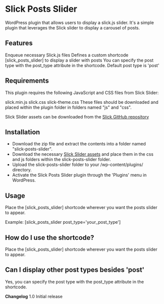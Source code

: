 <h1>Slick Posts Slider</h1>
<p>WordPress plugin that allows users to display a slick.js slider. It's a simple plugin that leverages the Slick slider to display a carousel of posts.</p>

<h2>Features</h2>
Enqueue necessary Slick.js files
Defines a custom shortcode [slick_posts_slider] to display a slider with posts
You can specify the post type with the post_type attribute in the shortcode. Default post type is 'post'

<h2>Requirements</h2>
This plugin requires the following JavaScript and CSS files from Slick Slider:

slick.min.js
slick.css
slick-theme.css
These files should be downloaded and placed within the plugin folder in folders named "js" and "css".

Slick Slider assets can be downloaded from the <a href="https://github.com/kenwheeler/slick/">Slick GitHub repository</a>

<h2>Installation</h2>
<ul>
<li>Download the zip file and extract the contents into a folder named "slick-posts-slider".</li>
<li>Download the necessary <a href="https://github.com/kenwheeler/slick/">Slick Slider assets</a> and place them in the css and js folders within the slick-posts-slider folder.</li>
<li>Upload the slick-posts-slider folder to your /wp-content/plugins/ directory.</li>
<li>Activate the Slick Posts Slider plugin through the 'Plugins' menu in WordPress.</li>
</ul>
  
<h2>Usage</h2>
Place the [slick_posts_slider] shortcode wherever you want the posts slider to appear.

Example: [slick_posts_slider post_type='your_post_type']

<h2>How do I use the shortcode?</h2>
Place the [slick_posts_slider] shortcode wherever you want the posts slider to appear.

<h2>Can I display other post types besides 'post'</h2>
Yes, you can specify the post type with the post_type attribute in the shortcode.

<strong>Changelog</strong>
1.0 Initial release
